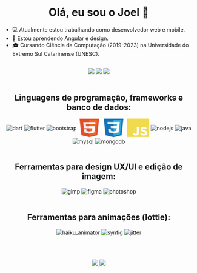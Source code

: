 <h1 align="center">Olá, eu sou o Joel 👋</h1>

- 💻 Atualmente estou trabalhando como desenvolvedor web e mobile.
- 🌱 Estou aprendendo Angular e design.
- 🎓 Cursando Ciência da Computação (2019-2023) na Universidade do Extremo Sul Catarinense (UNESC).
##
<div align="center"> 
  <a href="https://www.youtube.com/channel/UC8tYNYlAvONCJaeMY4wVvag" alt="youtube" target="_blank"><img src="https://img.shields.io/badge/YouTube-FF0000?style=for-the-badge&logo=youtube&logoColor=white" target="_blank"></a>
  <a href="https://www.linkedin.com/in/joel-pazini-martins-13aa9820b/" alt="linkedin" target="_blank"><img src="https://img.shields.io/badge/-LinkedIn-%230077B5?style=for-the-badge&logo=linkedin&logoColor=white" target="_blank"></a>
  <a href="https://lottiefiles.com/joepm" alt="lottiefiles" target="_blank"><img src="https://imgur.com/GJHPq9w.png" target="_blank"></a>
</div>

<div align="center" style="display: inline_block"><br>
  <h2>Linguagens de programação, frameworks e banco de dados:</h2>
  <img align="center" alt="dart" height="45" width="55" src="https://cdn.jsdelivr.net/gh/devicons/devicon/icons/dart/dart-original.svg">
  <img align="center" alt="flutter" height="45" width="55" src="https://cdn.jsdelivr.net/gh/devicons/devicon/icons/flutter/flutter-original.svg">
  <img align="center" alt="bootstrap" height="60" width="65" src="https://cdn.jsdelivr.net/gh/devicons/devicon/icons/bootstrap/bootstrap-original.svg">
  <img align="center" alt="html" height="50" width="60" src="https://raw.githubusercontent.com/devicons/devicon/master/icons/html5/html5-original.svg">
  <img align="center" alt="css" height="50" width="60" src="https://raw.githubusercontent.com/devicons/devicon/master/icons/css3/css3-original.svg">
  <img align="center" alt="js" height="50" width="60" src="https://raw.githubusercontent.com/devicons/devicon/master/icons/javascript/javascript-plain.svg">
  <img align="center" alt="nodejs" height="50" width="60" src="https://cdn.jsdelivr.net/gh/devicons/devicon/icons/nodejs/nodejs-original.svg">
  <img align="center" alt="java" height="50" width="60" src="https://cdn.jsdelivr.net/gh/devicons/devicon/icons/java/java-original.svg">
  <img align="center" alt="mysql" height="50" width="60" src="https://cdn.jsdelivr.net/gh/devicons/devicon/icons/mysql/mysql-original.svg">
  <img align="center" alt="mongodb" height="50" width="60" src="https://cdn.jsdelivr.net/gh/devicons/devicon/icons/mongodb/mongodb-original.svg">
</div>
<div align="center" style="display: inline_block"><br>
  <h2>Ferramentas para design UX/UI e edição de imagem:</h2>
  <img align="center" alt="gimp" height="60" width="70" src="https://cdn.jsdelivr.net/gh/devicons/devicon/icons/gimp/gimp-original.svg">
  <img align="center" alt="figma" height="50" width="60" src="https://cdn.jsdelivr.net/gh/devicons/devicon/icons/figma/figma-original.svg">
  <img align="center" alt="photoshop" height="50" width="60" src="https://cdn.jsdelivr.net/gh/devicons/devicon/icons/photoshop/photoshop-plain.svg">
 
</div>
<div align="center" style="display: inline_block"><br>
  <h2>Ferramentas para animações (lottie):</h2>
  <img  align="center" alt="haiku_animator" height="50" width="60" src="https://drive.google.com/uc?export=view&id=10OiXikqo80QIr0XMiyYO0qa7SnPCTTeL"/>
  <img  align="center" alt="synfig" height="60" width="60" src="https://drive.google.com/uc?export=view&id=1118aeSoDsbb0Qb8Rn3DnBHleGSO4PP2z"/>
  <img  align="center" alt="jitter" height="60" width="100" src="https://drive.google.com/uc?export=view&id=1Tkj52oiaOY6tq3aWOk8P5cjaxvQEpish"/>
 </div>
<br/><br/>

##
  
<div align="center">
  <a href="https://github.com/joelpmartins">
  <img height="180em" src="https://github-readme-stats.vercel.app/api?username=joelpmartins&show_icons=true&theme=github_dark&include_all_commits=true&count_private=true"/>
  <img height="180em" src="https://github-readme-stats.vercel.app/api/top-langs/?username=joelpmartins&layout=compact&langs_count=7&theme=github_dark"/>
</div>

<!--
<div align="center"> 


  ![Snake animation align="center"](https://github.com/joelpmartins/joelpmartins/blob/output/github-contribution-grid-snake.svg)
 
  
</div>
 -->
 
